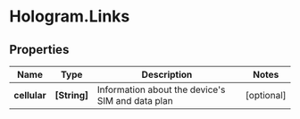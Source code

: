 # Hologram.Links

## Properties
Name | Type | Description | Notes
------------ | ------------- | ------------- | -------------
**cellular** | **[String]** | Information about the device's SIM and data plan | [optional] 


